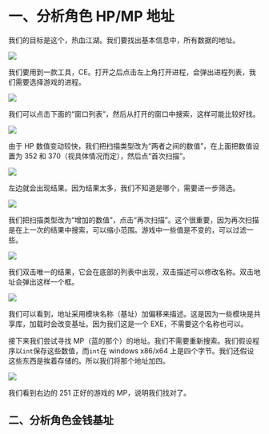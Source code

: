 # 一、分析角色 HP/MP 地址

我们的目标是这个，热血江湖。我们要找出基本信息中，所有数据的地址。

![](http://ww1.sinaimg.cn/large/841aea59gy1fmz3otdfi6j20s10lqtce.jpg)

我们要用到一款工具，CE。打开之后点击左上角打开进程，会弹出进程列表，我们需要选择游戏的进程。

![](http://ww1.sinaimg.cn/large/841aea59gy1fmz3pge39oj20ix0kp3zt.jpg)

我们可以点击下面的“窗口列表”，然后从打开的窗口中搜索，这样可能比较好找。

![](http://ww1.sinaimg.cn/large/841aea59gy1fmz3pm6rpej208s0d73z2.jpg)

由于 HP 数值变动较快，我们把扫描类型改为“两者之间的数值”，在上面把数值设置为 352 和 370（视具体情况而定），然后点“首次扫描”。

![](http://ww1.sinaimg.cn/large/841aea59gy1fmz3prus3wj20iy0kodgy.jpg)

左边就会出现结果。因为结果太多，我们不知道是哪个，需要进一步筛选。

![](http://ww1.sinaimg.cn/large/841aea59gy1fmz3prtj7hj207t0dhjrt.jpg)

我们把扫描类型改为“增加的数值”，点击“再次扫描”。这个很重要，因为再次扫描是在上一次的结果中搜索，可以缩小范围。游戏中一些值是不变的，可以过滤一些。

![](http://ww1.sinaimg.cn/large/841aea59gy1fmz3prxxewj20of0d00u5.jpg)

我们双击唯一的结果，它会在底部的列表中出现，双击描述可以修改名称。双击地址会弹出这样一个框。

![](http://ww1.sinaimg.cn/large/841aea59gy1fmz3pruwiqj20j508tgm7.jpg)

我们可以看到，地址采用模块名称（基址）加偏移来描述。这是因为一些模块是共享库，加载时会改变基址。因为我们这是一个 EXE，不需要这个名称也可以。

接下来我们尝试寻找 MP（蓝的那个）的地址。我们不需要重新搜索。我们假设程序以`int`保存这些数值，而`int`在 windows x86/x64 上是四个字节。我们还假设这些东西是挨着存储的。所以我们将那个地址加四。

![](http://ww1.sinaimg.cn/large/841aea59gy1fmz3prv2luj20t70cmdhj.jpg)

我们看到右边的 251 正好的游戏的 MP，说明我们找对了。

## 二、分析角色金钱基址

